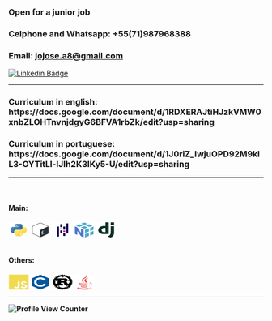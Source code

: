 ### Open for a junior job 
### Celphone and Whatsapp: +55(71)987968388<br>
### Email: jojose.a8@gmail.com
[![Linkedin Badge](https://img.shields.io/badge/-LinkedIn-blue?style=flat-square&logo=Linkedin&logoColor=white&link=https://www.linkedin.com/in/jos%C3%A9-antonio-085a2a197/)](https://www.linkedin.com/in/jos%C3%A9-antonio-085a2a197/)

-----------------------------------------------------------------------------------------------------
<h3>Curriculum in english: https://docs.google.com/document/d/1RDXERAJtiHJzkVMW0xnbZLOHTnvnjdgyG6BFVA1rbZk/edit?usp=sharing </h3>

<h3>Curriculum in portuguese: https://docs.google.com/document/d/1J0riZ_IwjuOPD92M9kIL3-OYTitLl-IJIh2K3IKy5-U/edit?usp=sharing </h3>

-----------------------------------------------------------------------------------------------------


<div style="display: inline_block"><br>
  
   <h4>Main: <h4>
   <img align="center" alt="Python" height="30" width="40" src="https://raw.githubusercontent.com/devicons/devicon/master/icons/python/python-original.svg">  
   <img align="center" alt="Bash" height="30" width="40" src="https://raw.githubusercontent.com/devicons/devicon/master/icons/bash/bash-original.svg">  

   <img align="center" alt="Pandas" height="30" width="40" src="https://raw.githubusercontent.com/devicons/devicon/master/icons/pandas/pandas-original.svg">  
   <img align="center" alt="numpy" height="30" width="40" src="https://raw.githubusercontent.com/devicons/devicon/master/icons/numpy/numpy-original.svg">  
   <img align="center" alt="django" height="30" width="40" src="https://raw.githubusercontent.com/devicons/devicon/master/icons/django/django-plain.svg">
    <br><br>
    <h4>Others: <h4>
  <img align="center" alt="Js" height="30" width="40" src="https://raw.githubusercontent.com/devicons/devicon/master/icons/javascript/javascript-plain.svg">
   <img align="center" alt="c" height="30" width="40" src="https://raw.githubusercontent.com/devicons/devicon/master/icons/c/c-plain.svg">

   <img align="center" alt="rust" height="30" width="40" src="https://raw.githubusercontent.com/devicons/devicon/master/icons/rust/rust-plain.svg">
      
   <img align="center" alt="java" height="30" width="40" src="https://raw.githubusercontent.com/devicons/devicon/master/icons/java/java-plain.svg">


-----------------------------------------------------------------------------------------

![Profile View Counter](https://komarev.com/ghpvc/?username=Tanu-N-Prabhu)
